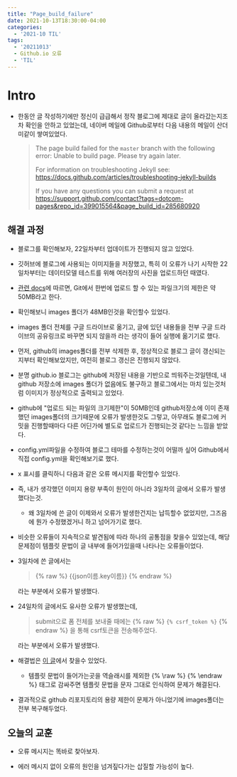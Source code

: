 ```yaml
---
title: "Page_build_failure"
date: 2021-10-13T18:30:00-04:00
categories:
  - '2021-10 TIL'
tags:
  - '20211013'
  - Github.io 오류
  - 'TIL'
---
```



# Intro

* 한동안 글 작성하기에만 정신이 급급해서 정작 블로그에 제대로 글이 올라갔는지조차 확인을 안하고 있었는데, 네이버 메일에 Github로부터 다음 내용의 메일이 산더미같이 쌓여있었다.

  > The page build failed for the `master` branch with the following error:
  > Unable to build page. Please try again later.
  >
  >For information on troubleshooting Jekyll see:
  >https://docs.github.com/articles/troubleshooting-jekyll-builds
  >
  >If you have any questions you can submit a request at https://support.github.com/contact?tags=dotcom-pages&repo_id=399015564&page_build_id=285680920
  >

## 해결 과정

* 블로그를 확인해보자, 22일차부터 업데이트가 진행되지 않고 있었다.

* 깃허브에 블로그에 사용되는 이미지들을 저장했고, 특히 이 오류가 나기 시작한 22일차부터는 데이터모델 테스트를 위해 여러장의 사진을 업로드하던 때였다.

* [관련 docs](https://docs.github.com/en/repositories/working-with-files/managing-large-files/about-large-files-on-github)에 따르면, Git에서 한번에 업로드 할 수 있는 파일크기의 제한은 약 50MB라고 한다.

* 확인해보니 images 폴더가 48MB인것을 확인할수 있었다.

* images 폴더 전체를 구글 드라이브로 옮기고, 글에 있던 내용들을 전부 구글 드라이브의 공유링크로 바꾸면 되지 않을까 라는 생각이 들어 실행에 옮기기로 했다.

* 먼저, github의 images폴더를 전부 삭제한 후, 정상적으로 블로그 글이 갱신되는지부터 확인해보았지만, 여전히 블로그 갱신은 진행되지 않았다.

* 분명 github.io 블로그는 github에 저장된 내용을 기반으로 띄워주는것일텐데, 내 github 저장소에 images 폴더가 없음에도 불구하고 블로그에서는 마치 있는것처럼 이미지가 정상적으로 출력되고 있었다.

* github에 "업로드 되는 파일의 크기제한"이 50MB인데 github저장소에 이미 존재했던 images폴더의 크기때문에 오류가 발생한것도 그렇고, 아무래도 블로그에 커밋을 진행할때마다 다른 어딘가에 별도로 업로드가 진행되는것 같다는 느낌을 받았다.

* config.yml파일을 수정하여 블로그 테마를 수정하는것이 어떨까 싶어 Github에서 직접 config.yml을 확인해보기로 했다.

* x 표시를 클릭하니 다음과 같은 오류 메시지를 확인할수 있었다.

* 즉, 내가 생각했던 이미지 용량 부족이 원인이 아니라 3일차의 글에서 오류가 발생했다는것.
  * 왜 3일차에 쓴 글이 이제와서 오류가 발생한건지는 납득할수 없었지만, 그즈음에 뭔가 수정했겠거니 하고 넘어가기로 했다.

* 비슷한 오류들이 지속적으로 발견됨에 따라 하나의 공통점을 찾을수 있었는데, 해당 문제점이 템플릿 문법이 글 내부에 들어가있을때 나타나는 오류들이었다.

* 3일차에 쓴 글에서는   
  
    > {% raw %} {{json이름.key이름}} {% endraw %}
    
  라는 부분에서 오류가 발생했다.

* 24일차의 글에서도 유사한 오류가 발생했는데, 
  
  > submit으로 폼 전체를 보내줄 때에는 {% raw %} ```{% csrf_token %}``` {% endraw %} 을 통해 csrf토큰을 전송해주었다.

  라는 부분에서 오류가 발생했다.

* 해결법은 [이 글](https://m.blog.naver.com/PostView.naver?isHttpsRedirect=true&blogId=guseod24&logNo=221483037145)에서 찾을수 있었다.
  * 템플릿 문법이 들어가는곳을 역슬래시를 제외한 {% \raw %} {% \endraw %} 태그로 감싸주면 템플릿 문법을 문자 그대로 인식하여 문제가 해결된다.

* 결과적으로 github 리포지토리의 용량 제한이 문제가 아니었기에 images폴더는 전부 복구해두었다.

## 오늘의 교훈

* 오류 메시지는 똑바로 찾아보자.

* 에러 메시지 없이 오류의 원인을 넘겨짚다가는 삽질할 가능성이 높다.

 

  
